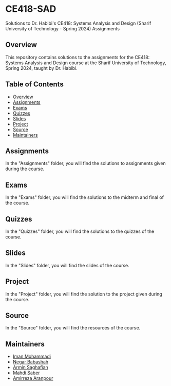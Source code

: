 # CE418-SAD
Solutions to Dr. Habibi's CE418: Systems Analysis and Design (Sharif University of Technology - Spring 2024) Assignments

## Overview

This repository contains solutions to the assignments for the CE418: Systems Analysis and Design course at the Sharif University of Technology, Spring 2024, taught by Dr. Habibi.

## Table of Contents

- [Overview](#overview)
- [Assignments](#assignments)
- [Exams](#exams)
- [Quizzes](#quizzes)
- [Slides](#slides)
- [Project](#project)
- [Source](#source)
- [Maintainers](#maintainers)

## Assignments

In the "Assignments" folder, you will find the solutions to assignments given during the course.

## Exams

In the "Exams" folder, you will find the solutions to the midterm and final of the course.

## Quizzes

In the "Quizzes" folder, you will find the solutions to the quizzes of the course.

## Slides

In the "Slides" folder, you will find the slides of the course.

## Project

In the "Project" folder, you will find the solution to the project given during the course.

## Source

In the "Source" folder, you will find the resources of the course.

## Maintainers

- [Iman Mohammadi](https://github.com/Imanm02)
- [Negar Babashah](https://github.com/Negarbsh)
- [Armin Saghafian](https://github.com/ArminS03)
- [Mahdi Saber](https://github.com/elshan22)
- [Amirreza Aranpour](https://github.com/AmirrezaAranpour)